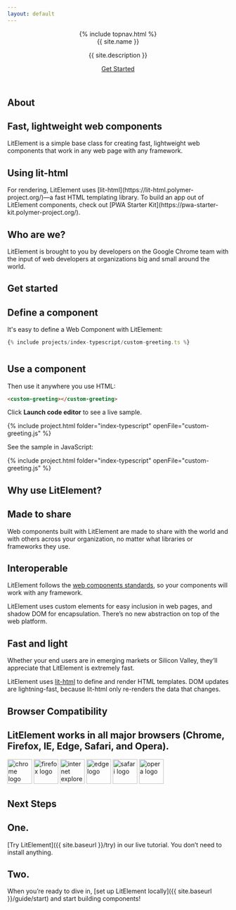 ```yaml
---
layout: default
---
```


<header class="hero" markdown="0">
{% include topnav.html %}
<div class="wrapper">
<div class="hero-title">{{ site.name }}</div>
<p class="hero-caption">{{ site.description }}</p>
<a class="hero-link link-with-arrow" href="{{ site.baseurl }}/guide">Get Started</a>
</div>
</header>

<section>
<div class="wrapper">
<h1 class="title">
About
</h1>

<div class="responsive-row">

<div style="flex:1;">
<h2>
Fast, lightweight web components
</h2>
<p>
LitElement is a simple base class for creating fast, lightweight web components that work in any web page with any framework.
</p>
</div>

<div style="flex:1;">
<h2>
Using lit-html
</h2>
<p>
For rendering, LitElement uses [lit-html](https://lit-html.polymer-project.org/)—a fast HTML templating library. To build an app out of LitElement components, check out [PWA Starter Kit](https://pwa-starter-kit.polymer-project.org/).
</p>
</div>

<div style="flex:1;">
<h2>
Who are we?
</h2>
<p>
LitElement is brought to you by developers on the Google Chrome team with the input of web developers at organizations big and small around the world.
</p>
</div>

</div>
</div>
</section>

<section>
<div class="wrapper">

<h1 class="title">
Get started
</h1>

<h2>
Define a component
</h2>

It's easy to define a Web Component with LitElement:

```js
{% include projects/index-typescript/custom-greeting.ts %}
```

<h2 style="margin-top: 40px;">Use a component</h2>

Then use it anywhere you use HTML:

```html
<custom-greeting></custom-greeting>
```

Click **Launch code editor** to see a live sample.

{% include project.html folder="index-typescript" openFile="custom-greeting.js" %}

See the sample in JavaScript:

{% include project.html folder="index-typescript" openFile="custom-greeting.js" %}

</div>
</section>

<section>
<div class="wrapper">

<h1 class="title">Why use LitElement?</h1>

<div class="responsive-row">
<div style="flex: 1">

<h2 class="caption">Made to share</h2>

Web components built with LitElement are made to share with the world and with others across your organization, no matter what libraries or frameworks they use.

</div>
<div style="flex: 1">

<h2 class="caption">Interoperable</h2>

LitElement follows the [web components standards](https://developer.mozilla.org/en-US/docs/Web/Web_Components), so your components will work with any framework.

LitElement uses custom elements for easy inclusion in web pages, and shadow DOM for encapsulation. There’s no new abstraction on top of the web platform.

</div>
<div style="flex: 1">

<h2 class="caption">Fast and light</h2>

Whether your end users are in emerging markets or Silicon Valley, they’ll appreciate that LitElement is extremely fast.

LitElement uses [lit-html](https://github.com/Polymer/lit-html) to define and render HTML templates. DOM updates are lightning-fast, because lit-html only re-renders the data that changes.

</div>
</div>
</div>
</section>


<section>
<div class="wrapper">

<h1 class="title">Browser Compatibility</h1>
<h2 class="description">LitElement works in all major browsers (Chrome, Firefox, IE, Edge, Safari, and Opera). </h2>
<div id="browser-thumbnails" style="margin-bottom: 20px;">
<img width="56" width="56" src="{{ site.baseurl }}/images/browsers/chrome_128x128.png" alt="chrome logo">
<img width="56" width="56" src="{{ site.baseurl }}/images/browsers/firefox_128x128.png" alt="firefox logo">
<img width="56" width="56" src="{{ site.baseurl }}/images/browsers/internet-explorer_128x128.png" alt="internet explorer logo">
<img width="56" width="56" src="{{ site.baseurl }}/images/browsers/edge_128x128.png" alt="edge logo">
<img width="56" width="56" src="{{ site.baseurl }}/images/browsers/safari_128x128.png" alt="safari logo">
<img width="56" width="56" src="{{ site.baseurl }}/images/browsers/opera_128x128.png" alt="opera logo">
</div>

</div>
</section>

<section style="margin-bottom: 60px;">
<div class="wrapper">
<h1 class="title">Next Steps</h1>

<div class="responsive-row">

<div style="flex:1">
<h2 class="caption">One.</h2>
<p>[Try LitElement]({{ site.baseurl }}/try) in our live tutorial. You don’t need to install anything.</p>
</div>

<div style="flex:1">
<h2 class="caption">Two.</h2>
<p>When you’re ready to dive in, [set up LitElement locally]({{ site.baseurl }}/guide/start) and start building components!</p>
</div>

<div style="flex:1">
</div>

</div>
</div>
</section>
